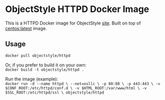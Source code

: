 # ObjectStyle HTTPD Docker Image
This is a HTTPD Docker image for ObjectStyle [site](http://www.objectstyle.com/). Built on top of [centos:latest](https://hub.docker.com/_/centos/) image.

## Usage

`docker pull objectstyle/httpd`

Or, if you prefer to build it on your own:  
`docker build -t objectstyle/httpd .`

Run the image (example):  
`docker run -d --name httpd \
	--net=osllc \
	-p 80:80 \
	-p 443:443 \
	-v $CONF_ROOT:/etc/httpd/conf.d \
	-v $HTML_ROOT:/var/www/html \
	-v $SSL_ROOT:/etc/httpd/ssl \
	objectstyle/httpd`
